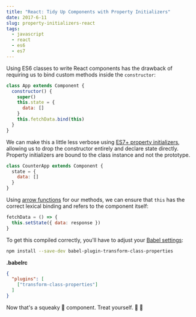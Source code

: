```yaml
---
title: "React: Tidy Up Components with Property Initializers"
date: 2017-6-11
slug: property-initializers-react
tags:
  - javascript
  - react
  - es6
  - es7
---
```


Using ES6 classes to write React components has the drawback of requiring us to bind custom methods inside the `constructor`:

```javascript
class App extends Component {
  constructor() {
    super()
    this.state = {
      data: []
    }
    this.fetchData.bind(this)
  }
}
```

We can make this a little less verbose using [ES7+ property initializers](https://github.com/tc39/proposal-class-public-fields), allowing us to drop the constructor entirely and declare state directly. Property initializers are bound to the class instance and not the prototype.

```javascript
class CounterApp extends Component {
  state = {
    data: []
  }
}
```

Using [arrow functions](https://developer.mozilla.org/en-US/docs/Web/JavaScript/Reference/Functions/Arrow_functions) for our methods, we can ensure that `this` has the correct lexical binding and refers to the component itself:

```javascript
fetchData = () => {
  this.setState({ data: response })
}
```

To get this compiled correctly, you'll have to adjust your [Babel settings](https://babeljs.io/docs/plugins/transform-class-properties):

```bash
npm install --save-dev babel-plugin-transform-class-properties
```

__.babelrc__
```json
{
  "plugins": [
    ["transform-class-properties"]
  ]
}
```

Now that's a squeaky 🛁 component. Treat yourself. 🍺 🌮
